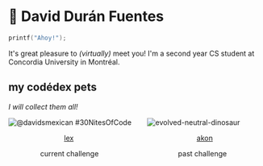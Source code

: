 # 👾 David Durán Fuentes

```C
printf("Ahoy!"); 
```

It's great pleasure to *(virtually)* meet you! I'm a second year CS student at Concordia University in Montréal.
## my codédex pets
*I will collect them all!*

![@davidsmexican #30NitesOfCode](https://www.codedex.io/api/petStatus?user=davidsmexican) &nbsp;&nbsp;&nbsp;&nbsp;&nbsp;&nbsp; ![evolved-neutral-dinosaur](https://github.com/davidduran123/davidduran123/assets/76709805/07ef4d74-c4b8-4d0c-986f-055660500d67)

 
&nbsp;&nbsp;&nbsp;&nbsp;&nbsp;&nbsp;&nbsp;&nbsp;&nbsp;&nbsp;&nbsp;&nbsp;&nbsp;&nbsp;&nbsp;&nbsp;&nbsp;&nbsp;&nbsp;&nbsp;&nbsp;&nbsp;&nbsp;&nbsp;&nbsp;&nbsp;&nbsp;&nbsp;[lex](https://www.codedex.io/@davidsmexican/30-nites-of-code) &nbsp;&nbsp;&nbsp;&nbsp;&nbsp;&nbsp;&nbsp;&nbsp;&nbsp;&nbsp;&nbsp;&nbsp;&nbsp;&nbsp;&nbsp;&nbsp;&nbsp;&nbsp;&nbsp;&nbsp;&nbsp;&nbsp;&nbsp;&nbsp;&nbsp;&nbsp;&nbsp;&nbsp;&nbsp;&nbsp; &nbsp;&nbsp;&nbsp;&nbsp;&nbsp;&nbsp; &nbsp;&nbsp;&nbsp;&nbsp;&nbsp;&nbsp;&nbsp;&nbsp;&nbsp;&nbsp;&nbsp;&nbsp;&nbsp;&nbsp;&nbsp;&nbsp;&nbsp;&nbsp;&nbsp;&nbsp;&nbsp;&nbsp;&nbsp;[akon](https://www.codedex.io/@davidsmexican/30-nites-of-code?pet=season-one) 

&nbsp;&nbsp;&nbsp;&nbsp;&nbsp;&nbsp;&nbsp;&nbsp;&nbsp;&nbsp;&nbsp;&nbsp;&nbsp;&nbsp;&nbsp;&nbsp;current challenge &nbsp;&nbsp;&nbsp;&nbsp;&nbsp;&nbsp;&nbsp;&nbsp;&nbsp;&nbsp;&nbsp;&nbsp;&nbsp;&nbsp;&nbsp;&nbsp;&nbsp;&nbsp;&nbsp;&nbsp;&nbsp;&nbsp;&nbsp;&nbsp;&nbsp;&nbsp;&nbsp;&nbsp;&nbsp;&nbsp;&nbsp;&nbsp;&nbsp;&nbsp;&nbsp;&nbsp;&nbsp;&nbsp;&nbsp;past challenge
